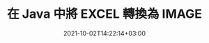 ---
############################# Static ############################
layout: "autogen-gist"
date: 2021-10-02T14:22:14+03:00
draft: false
path: "zh/total/java/conversion/excel-to-image/"
other_out_formats: "PDF DOC DOCX DOCM DOT DOTX DOTM TXT RTF HTML HTM MHTML MHT XLS XLSX XLSM XLSB XLT XLTX XLTM XLAM CSV TSV DIF SXC FODS PPT PPTX PPS PPSX PPSM POT POTX PPTM POTM ODT OTT OTP ODP ODS EMZ WMZ SVG SVGZ XPS TEX DCM WMF EMF BMP PNG GIF JPEG TIFF ICO WEBP JP2 TGA PSB PSD EPUB MD XML JSON DICOM FODP JPG"
ad_headline: "Java EXCEL 到 IMAGE 的轉換"
ad_description: "EXCEL 到 IMAGE 文檔轉換 API for Java |支持 100 多種文件格式"

############################# Head ############################
head_title: "通過 Java 電子表格轉換 API 將 EXCEL 轉換為 IMAGE"
head_description: "100% 原生 Java 文檔轉換庫，可將 Excel 電子表格 轉換為 IMAGE 以及 Java 應用程序中的 100 多種其他圖像和文檔文件格式。"

############################# Header ############################
title: "在 Java 中將 EXCEL 轉換為 IMAGE"
description: "使用本機 Excel 文檔轉換庫 - 在任何類型的基於 Java 的應用程序中以最高精度將 EXCEL 轉換為 IMAGE 和 100 多種其他文件格式。使用一組先進的文檔轉換功能來保持掌控，並根據自己的喜好自定義轉換後文檔的外觀。無需使用任何外部 API 或軟件，以編程方式將所有流行的 Excel 工作表格式與 Word 文檔、PowerPoint 演示文稿、PDF、Photoshop、電子書、Web 和圖像文件格式相互轉換。使用 Java Excel 轉換 API，可以輕鬆地一次轉換整個文檔，或者根據選擇性的頁面範圍或不同的頁碼選擇源文檔的特定頁面，以輕鬆轉換為支持的文檔格式。"

############################# SubMenu ############################
submenu:
    enable: false

############################# Content ############################
content:
    enable: true
    block:
    - title_left: "如何在 Java 中將 EXCEL 轉換為 IMAGE"
      content_left: |
          使用三個簡單的步驟在 Java 中執行 EXCEL 到 IMAGE 文件的轉換。按原樣查看轉換後的文檔或將其呈現為 HTML，而無需任何外部軟件依賴。

          -   創建 **Converter** 類的新實例並加載 EXCEL 文件
          -   為 IMAGE 文檔類型設置 **ConvertOptions**
          -   調用**Converter**類實例的**Convert**方法轉換為IMAGE
          -   設置 HTML 查看器的選項
          -   創建 **Viewer** 對像以將轉換後的 IMAGE 視為 HTML
          
      title_right: "下載和安裝說明"
      content_right: |
          您需要 `GroupDocs.Conversion` 和 `GroupDocs.Viewer` 命名空間來在 100 多種文檔和圖像文件格式之間進行轉換，例如 PDF、Microsoft Word、Excel、PowerPoint、Project、Visio、Outlook、HTML 和圖表。探索 Conholdate.Total 提供的其他 [Office 文檔 Java API](https://products.conholdate.com/total/java/)。
          
          從 [下載](https://downloads.conholdate.com/total/java) 獲取相應的程序集文件或從 [Maven](https://repository.conholdate.com/webapp/#/artifacts/browse/tree/General/repo) 獲取整個包，以將 `Conholdate.Total for Java` 直接添加到您的工作區中。
          
      gisthash: "675fd7fb45acf595fd9f872593eb2899"
      gistfile: "excel-worksheet-to-pdf-conversion.java"

    - title_left: "將 Excel 轉換為 PDF/Word/HTML/PPTX"
      content_left: |
          將您的 Excel 工作表轉換為其他流行的文檔格式，例如 PDF、HTML、PowerPoint 演示文稿和 Java 中的文字處理文件格式。加載源 Excel 電子表格（XLS、XLSX）文件並將其另存為各種受支持文件格式的轉換文檔。

          -   創建 **Converter** 對象並將源 Excel 文件傳遞給它
          -   實例化正確的 **ConvertOptions** 類，例如（**PdfConvertOptions** 用於轉換為 PDF，**WordProcessingConvertOptions** 用於轉換為 Word 格式，**MarkupConvertOptions** 用於轉換為 HTML，**PresentationConvertOptions** 用於轉換為 PowerPoint 格式）
          -   調用**Converter**類實例的**Convert**方法轉換為PDF/HTML/PPTX或DOCX文檔格式
          
      title_right: "轉換整個文檔或特定頁面"
      content_right: |
          使用 Java 文檔轉換 API 非常簡單且獨立於平台，因為它不需要安裝任何外部應用程序（例如 Microsoft Office）來執行從 Excel 到其他文件格式的轉換。根據不同的頁碼選擇所需頁面的列表，或將連續的頁面範圍轉換為一種受支持的文檔格式。
          
          使用擴展選項加載源文檔，以在文件轉換過程中管理受保護文檔中的註釋、註釋、水印和密碼。您還可以使用一組靈活的文檔操作功能自定義轉換後文檔的外觀。
          
      gisthash: "675fd7fb45acf595fd9f872593eb2899"
      gistfile: "excel-to-pdf-word-html-powerpoint-conversion.java"
          
    - title_left: "將受密碼保護的 EXCEL 轉換為 IMAGE"
      content_left: |
          在基於 Java 的應用程序中準確加載和轉換受密碼保護的文檔。文件格式轉換 API 還支持渲染來自不同來源的遠程文檔，包括 S3、Blob、FTP、Stream、URL 或本地磁盤。

          -   創建 **Converter** 類的新實例並傳遞源文檔路徑
          -   實例化正確的 **ConvertOptions** 類，例如（PdfConvertOptions、WordProcessingConvertOptions、SpreadsheetConvertOptions 等）
          -   調用 **Converter** 類實例的 **Convert** 方法並為轉換後的文檔傳遞文件名
        
      title_right: "源文件信息提取"
      content_right: |
          文檔信息提取功能不僅可以獲取有關源文檔文件的基本信息，還支持提取一些有價值的文件格式特定信息，例如 Microsoft Project 文件的項目開始和結束日期、PDF 文檔的任何打印限制、包含在 Outlook 數據文件等中的文件夾列表。

          在使用 NetBeans、IntelliJ IDEA 和 Eclipse 等開發環境的同時，在 Windows、Linux 或 macOS 等不同操作系統上轉換流行的文檔文件格式。
          
      gisthash: "35e23082b8fa43502d6784c38947eef1"
      gistfile: "password-protected-word-document-to-pdf-conversion.java"

    - title_left: "將水印添加到 Excel 並轉換為 PDF"
      content_left: |
          Java 文檔轉換 API 允許您準確地將 Excel 工作表文檔與原始文件完全一樣地轉換，並將文本水印應用於轉換後的文檔頁面。使用字體、顏色、寬度、高度、背景和旋轉角度等水印選項，同時將文本水印添加到 Excel 文檔並轉換為 PDF 文件。

          -   創建 **Converter** 類的新實例並加載輸入文檔
          -   實例化正確的 **ConvertOptions** 類，例如（PdfConvertOptions、WordProcessingConvertOptions、SpreadsheetConvertOptions 等）
          -   設置 **ConvertOptions** 實例的 **Watermark** 屬性
          -   指定水印屬性（顏色、寬度、文本、高度等）
          -   調用**Converter**類實例的**Convert**方法轉換為PDF
        
      title_right: "緩存轉換後的文檔結果"
      content_right: |
          在某些情況下，轉換後的文檔尺寸更大，轉換需要時間。文檔轉換庫提供緩存功能以有效管理此類情況並加快重複轉換過程。啟用 ICache 接口以使用擴展點與自定義緩存實現一起工作，並根據您的喜好控制緩存轉換。

          轉換結果默認保存到本地驅動器，但任何類型的緩存存儲都可以通過實現適當的接口來支持，例如 Amazon S3、Dropbox、Google Drive、Windows Azure、Reddis 或任何其他接口。
          
      gisthash: "6999e55b491eea2906d7fefe2e636e33"
      gistfile: "add-watermark-to-excel-worksheet-and-convert-to-pdf.java"
############################# About Formats ############################
about_formats:
    enable: false
############################# More Formats ############################
more_formats:
    enable: true
    auto: false
    other_out_formats: PDF DOC DOCX DOCM DOT DOTX DOTM TXT RTF HTML HTM MHTML MHT XLS XLSX XLSM XLSB XLT XLTX XLTM XLAM CSV TSV DIF SXC FODS PPT PPTX PPS PPSX PPSM POT POTX PPTM POTM ODT OTT OTP ODP ODS EMZ WMZ SVG SVGZ XPS TEX DCM WMF EMF BMP PNG GIF JPEG TIFF ICO WEBP JP2 TGA PSB PSD EPUB MD XML JSON DICOM FODP JPG
############################# Back to top ###############################
back_to_top:
  enable: true
---